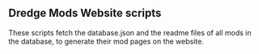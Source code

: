 ## Dredge Mods Website scripts

These scripts fetch the database.json and the readme files of all mods in the database, to generate their mod pages on the website.

